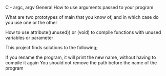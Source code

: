 C - argc, argv
General
How to use arguments passed to your program

What are two prototypes of main that you know of, and in which case do you use one or the other

How to use attribute((unused)) or (void) to compile functions with unused variables or parameter

This project finds solutions to the following;

If you rename the program, it will print the new name, without having to compile it again You should not remove the path before the name of the program
